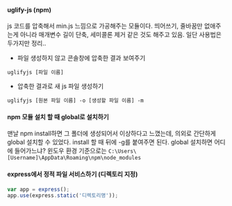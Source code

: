 #### uglify-js (npm)
js 코드를 압축해서 min.js 느낌으로 가공해주는 모듈이다.
띄어쓰기, 줄바꿈만 없애주는게 아니라 매개변수 길이 단축, 세미콜론 제거 같은 것도 해주고 있음.
일단 사용법은 두가지만 정리..

* 파일 생성하지 않고 콘솔창에 압축한 결과 보여주기
```
uglifyjs [파일 이름]
```

* 압축한 결과로 새 js 파일 생성하기
```
uglifyjs [원본 파일 이름] -o [생성할 파일 이름] -m
```

#### npm 모듈 설치 할 때 global로 설치하기
맨날 npm install하면 그 폴더에 생성되어서 이상하다고 느꼈는데, 의외로 간단하게 global 설치할 수 있었다.
install 할 때 뒤에 -g를 붙여주면 된다.
global 설치하면 어디에 들어가느냐? 윈도우 환경 기준으로는 `C:\Users\[Username]\AppData\Roaming\npm\node_modules`

#### express에서 정적 파일 서비스하기 (디렉토리 지정)
```javascript
var app = express();
app.use(express.static('디렉토리명'));
```